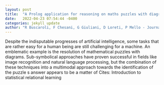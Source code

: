 ```yaml
---
layout: post
title:  "A Prolog application for reasoning on maths puzzles with diagrams"
date:   2022-04-23 07:54:44 -0400
categories: jekyll update
author: "R Buscaroli, F Chesani, G Giuliani, D Loreti, P Mello - Journal of Experimental & , 2022"
---
```

Despite the indisputable progresses of artificial intelligence, some tasks that are rather easy for a human being are still challenging for a machine. An emblematic example is the resolution of mathematical puzzles with diagrams. Sub-symbolical approaches have proven successful in fields like image recognition and natural language processing, but the combination of these techniques into a multimodal approach towards the identification of the puzzle s answer appears to be a matter of Cites: Introduction to statistical relational learning